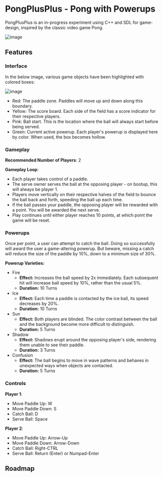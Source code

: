 # PongPlusPlus - Pong with Powerups

PongPlusPlus is an in-progress experiment using C++ and SDL for game-design, inspired by the classic video game Pong.

![image](https://user-images.githubusercontent.com/24849659/231979384-a4ba8a02-b7ae-43ae-8abd-eede8930e52c.png)

## Features

### Interface

In the below image, various game objects have been highlighted with colored boxes:

![image](https://user-images.githubusercontent.com/24849659/231986672-0767b709-a752-4b7c-a3bc-eafa41e6ce16.png)

* Red: The paddle zone. Paddles will move up and down along this boundary.
* Yellow: The score board. Each side of the field has a score indicator for their respective players.
* Pink: Ball start. This is the location where the ball will always start before being served.
* Green: Current active powerup. Each player's powerup is displayed here by color. When used, the box becomes hollow.

### Gameplay

<b>Recommended Number of Players</b>: 2

<b>Gameplay Loop</b>:

* Each player takes control of a paddle.
* The serve owner serves the ball at the opposing player - on bootup, this will always be player 1. 
* Players move vertically on their respective halves of the field to bounce the ball back and forth, speeding the ball up each time.
* If the ball passes your paddle, the opposing player will be rewarded with a point. You will be awarded the next serve.
* Play continues until either player reaches 10 points, at which point the game will be reset.

### Powerups

Once per point, a user can attempt to catch the ball. Doing so successfully will award the user a game-altering powerup. 
But beware, missing a catch will reduce the size of the paddle by 10%, down to a minimum size of 30%.

**Powerup Varieties:**
* Fire
  * <b>Effect:</b> Increases the ball speed by 2x immediately. Each subsequent hit will increase ball speed by 10%, rather than the usual 5%.
  * <b>Duration:</b> 10 Turns
* Ice
  * <b>Effect:</b> Each time a paddle is contacted by the ice ball, its speed decreases by 20%.
  * <b>Duration:</b> 10 Turns
* Sun
  * <b>Effect:</b> Both players are blinded. The color contrast between the ball and the background become more difficult to distinguish.
  * <b>Duration:</b> 5 Turns
* Shadow
  * <b>Effect:</b> Shadows erupt around the opposing player's side, rendering them unable to see their paddle.
  * <b>Duration:</b> 3 Turns
* Confusion
  * <b>Effect:</b> The ball begins to move in wave patterns and behaves in unexpected ways when objects are contacted.
  * <b>Duration:</b> 5 Turns

### Controls

**Player 1**:
* Move Paddle Up: W
* Move Paddle Down: S
* Catch Ball: D
* Serve Ball: Space

**Player 2**:
* Move Paddle Up: Arrow-Up
* Move Paddle Down: Arrow-Down
* Catch Ball: Right-CTRL
* Serve Ball: Return (Enter) or Numpad-Enter

## Roadmap
